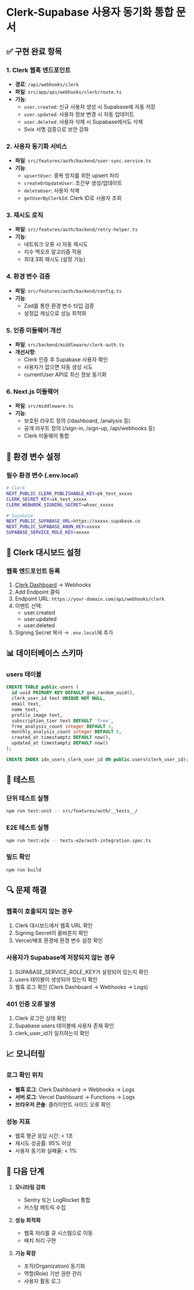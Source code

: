 # Clerk-Supabase 사용자 동기화 통합 문서

## ✅ 구현 완료 항목

### 1. Clerk 웹훅 엔드포인트
- **경로**: `/api/webhooks/clerk`
- **파일**: `src/app/api/webhooks/clerk/route.ts`
- **기능**:
  - `user.created`: 신규 사용자 생성 시 Supabase에 자동 저장
  - `user.updated`: 사용자 정보 변경 시 자동 업데이트
  - `user.deleted`: 사용자 삭제 시 Supabase에서도 삭제
  - Svix 서명 검증으로 보안 강화

### 2. 사용자 동기화 서비스
- **파일**: `src/features/auth/backend/user-sync.service.ts`
- **기능**:
  - `upsertUser`: 중복 방지를 위한 upsert 처리
  - `createOrUpdateUser`: 조건부 생성/업데이트
  - `deleteUser`: 사용자 삭제
  - `getUserByClerkId`: Clerk ID로 사용자 조회

### 3. 재시도 로직
- **파일**: `src/features/auth/backend/retry-helper.ts`
- **기능**:
  - 네트워크 오류 시 자동 재시도
  - 지수 백오프 알고리즘 적용
  - 최대 3회 재시도 (설정 가능)

### 4. 환경 변수 검증
- **파일**: `src/features/auth/backend/config.ts`
- **기능**:
  - Zod를 통한 환경 변수 타입 검증
  - 설정값 캐싱으로 성능 최적화

### 5. 인증 미들웨어 개선
- **파일**: `src/backend/middleware/clerk-auth.ts`
- **개선사항**:
  - Clerk 인증 후 Supabase 사용자 확인
  - 사용자가 없으면 자동 생성 시도
  - currentUser API로 최신 정보 동기화

### 6. Next.js 미들웨어
- **파일**: `src/middleware.ts`
- **기능**:
  - 보호된 라우트 정의 (/dashboard, /analysis 등)
  - 공개 라우트 정의 (/sign-in, /sign-up, /api/webhooks 등)
  - Clerk 미들웨어 통합

## 🔧 환경 변수 설정

### 필수 환경 변수 (.env.local)
```bash
# Clerk
NEXT_PUBLIC_CLERK_PUBLISHABLE_KEY=pk_test_xxxxx
CLERK_SECRET_KEY=sk_test_xxxxx
CLERK_WEBHOOK_SIGNING_SECRET=whsec_xxxxx

# Supabase
NEXT_PUBLIC_SUPABASE_URL=https://xxxxx.supabase.co
NEXT_PUBLIC_SUPABASE_ANON_KEY=xxxxx
SUPABASE_SERVICE_ROLE_KEY=xxxxx
```

## 🚀 Clerk 대시보드 설정

### 웹훅 엔드포인트 등록
1. [Clerk Dashboard](https://dashboard.clerk.com) → Webhooks
2. Add Endpoint 클릭
3. Endpoint URL: `https://your-domain.com/api/webhooks/clerk`
4. 이벤트 선택:
   - user.created
   - user.updated
   - user.deleted
5. Signing Secret 복사 → `.env.local`에 추가

## 📊 데이터베이스 스키마

### users 테이블
```sql
CREATE TABLE public.users (
  id uuid PRIMARY KEY DEFAULT gen_random_uuid(),
  clerk_user_id text UNIQUE NOT NULL,
  email text,
  name text,
  profile_image text,
  subscription_tier text DEFAULT 'free',
  free_analysis_count integer DEFAULT 3,
  monthly_analysis_count integer DEFAULT 0,
  created_at timestamptz DEFAULT now(),
  updated_at timestamptz DEFAULT now()
);

CREATE INDEX idx_users_clerk_user_id ON public.users(clerk_user_id);
```

## 🧪 테스트

### 단위 테스트 실행
```bash
npm run test:unit -- src/features/auth/__tests__/
```

### E2E 테스트 실행
```bash
npm run test:e2e -- tests-e2e/auth-integration.spec.ts
```

### 빌드 확인
```bash
npm run build
```

## 🔍 문제 해결

### 웹훅이 호출되지 않는 경우
1. Clerk 대시보드에서 웹훅 URL 확인
2. Signing Secret이 올바른지 확인
3. Vercel/배포 환경에 환경 변수 설정 확인

### 사용자가 Supabase에 저장되지 않는 경우
1. SUPABASE_SERVICE_ROLE_KEY가 설정되어 있는지 확인
2. users 테이블이 생성되어 있는지 확인
3. 웹훅 로그 확인 (Clerk Dashboard → Webhooks → Logs)

### 401 인증 오류 발생
1. Clerk 로그인 상태 확인
2. Supabase users 테이블에 사용자 존재 확인
3. clerk_user_id가 일치하는지 확인

## 📈 모니터링

### 로그 확인 위치
- **웹훅 로그**: Clerk Dashboard → Webhooks → Logs
- **서버 로그**: Vercel Dashboard → Functions → Logs
- **브라우저 콘솔**: 클라이언트 사이드 오류 확인

### 성능 지표
- 웹훅 평균 응답 시간: < 1초
- 재시도 성공률: 95% 이상
- 사용자 동기화 실패율: < 1%

## 🚀 다음 단계

1. **모니터링 강화**
   - Sentry 또는 LogRocket 통합
   - 커스텀 메트릭 수집

2. **성능 최적화**
   - 웹훅 처리를 큐 시스템으로 이동
   - 배치 처리 구현

3. **기능 확장**
   - 조직(Organization) 동기화
   - 역할(Role) 기반 권한 관리
   - 사용자 활동 로그